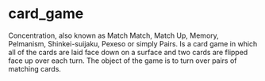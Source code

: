# card_game
Concentration, also known as Match Match, Match Up, Memory, Pelmanism, Shinkei-suijaku, Pexeso or simply Pairs.
Is a card game in which all of the cards are laid face down on a surface and two cards are flipped face up over each turn. 
The object of the game is to turn over pairs of matching cards.
